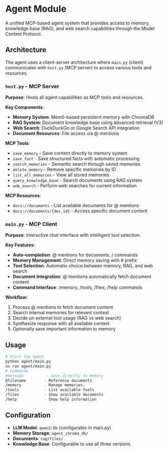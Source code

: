 # Agent Module

A unified MCP-based agent system that provides access to memory, knowledge base (RAG), and web search capabilities through the Model Context Protocol.

## Architecture

The agent uses a client-server architecture where `main.py` (client) communicates with `host.py` (MCP server) to access various tools and resources.

### `host.py` - MCP Server

**Purpose**: Hosts all agent capabilities as MCP tools and resources.

**Key Components**:
- **Memory System**: Mem0-based persistent memory with ChromaDB
- **RAG System**: Document knowledge base using advanced retrieval (V3)
- **Web Search**: DuckDuckGo or Google Search API integration 
- **Document Resources**: File access via @ mentions

**MCP Tools**:
- `save_memory` - Save content directly to memory system
- `save_fact` - Save structured facts with automatic processing
- `search_memories` - Semantic search through saved memories
- `delete_memory` - Remove specific memories by ID
- `list_all_memories` - View all stored memories
- `query_knowledge_base` - Search documents using RAG system
- `web_search` - Perform web searches for current information

**MCP Resources**:
- `docs://documents` - List available documents for @ mentions
- `docs://documents/{doc_id}` - Access specific document content

### `main.py` - MCP Client

**Purpose**: Interactive chat interface with intelligent tool selection.

**Key Features**:
- **Auto-completion**: @ mentions for documents, / commands
- **Memory Management**: Direct memory saving with # prefix
- **Tool Selection**: Automatic choice between memory, RAG, and web search
- **Document Integration**: @ mentions automatically fetch document content
- **Command Interface**: /memory, /tools, /files, /help commands

**Workflow**:
1. Process @ mentions to fetch document content
2. Search internal memories for relevant context
3. Decide on external tool usage (RAG vs web search)
4. Synthesize response with all available context
5. Optionally save important information to memory

## Usage

```bash
# Start the agent
python agent/main.py
uv run agent/main.py
# Commands
#message          - Save directly to memory
@filename        - Reference documents
/memory          - Manage memories. 
/tools           - List available tools
/files           - Show available documents
/help            - Show help information
```

## Configuration

- **LLM Model**: `qwen3:8b` (configurable in main.py)
- **Memory Storage**: `agent_chroma_db/`
- **Documents**: `rag/files/`
- **Knowledge Base**: Configurable to use all three versions.
